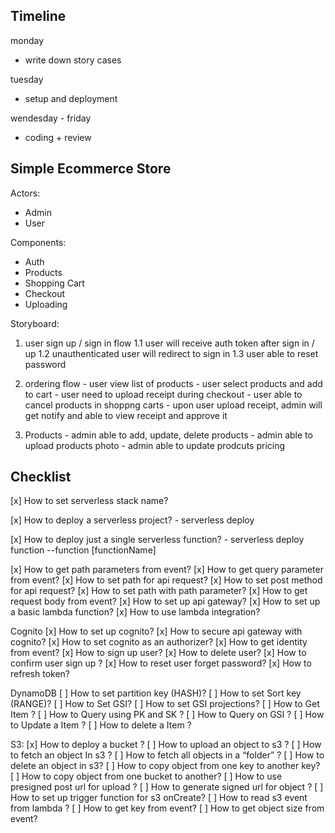 ## Timeline 

monday 
- write down story cases

tuesday
- setup and deployment 

wendesday - friday 
- coding + review 


## Simple Ecommerce Store

Actors:
  - Admin
  - User

Components:
  - Auth
  - Products
  - Shopping Cart
  - Checkout
  - Uploading

Storyboard:
  1. user sign up / sign in flow
      1.1 user will receive auth token after sign in / up
      1.2 unauthenticated user will redirect to sign in
      1.3 user able to reset password  

  2. ordering flow 
    - user view list of products 
    - user select products and add to cart 
    - user need to upload receipt during checkout
    - user able to cancel products in shoppng carts
    - upon user upload receipt, admin will get notify and able to view receipt and approve it

  3. Products 
    - admin able to add, update, delete products 
    - admin able to upload products photo 
    - admin able to update prodcuts pricing

## Checklist

  [x] How to set serverless stack name?

  [x] How to deploy a serverless project?
      - serverless deploy

  [x] How to deploy just a single serverless function?
      - serverless deploy function --function [functionName]

  [x] How to get path parameters from event?
  [x] How to get query parameter from event?
  [x] How to set path for api request?
  [x] How to set post method for api request?
  [x] How to set path with path parameter?
  [x] How to get request body from event?
  [x] How to set up api gateway?
  [x] How to set up a basic lambda function?
  [x] How to use lambda integration?

  Cognito
  [x] How to set up cognito?
  [x] How to secure api gateway with cognito?
  [x] How to set cognito as an authorizer?
  [x] How to get identity from event?
  [x] How to sign up user?
  [x] How to delete user?
  [x] How to confirm user sign up ?
  [x] How to reset user forget password?
  [x] How to refresh token?

  DynamoDB
  [ ] How to set partition key (HASH)?
  [ ] How to set Sort key (RANGE)?
  [ ] How to Set GSI?
  [ ] How to set GSI projections?
  [ ] How to Get Item ?
  [ ] How to Query using PK and SK ?
  [ ] How to Query on GSI ?
  [ ] How to Update a Item ?
  [ ] How to delete a Item ? 

  S3:
  [x] How to deploy a bucket ?
  [ ] How to upload an object to s3 ?
  [ ] How to fetch an object In s3 ?
  [ ] How to fetch all objects in a “folder” ?
  [ ] How to delete an object in s3?
  [ ] How to copy object from one key to another key?
  [ ] How to copy object from one bucket to another?
  [ ] How to use presigned post url for upload ?
  [ ] How to generate signed url for object ?
  [ ] How to set up trigger function for s3 onCreate?
  [ ] How to read s3 event from lambda ?
  [ ] How to get key from event?
  [ ] How to get object size from event?
